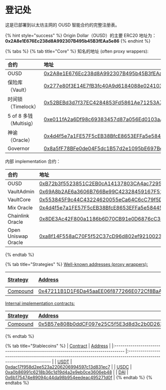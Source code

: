 # 登记处

这是已部署到以太坊主网的 OUSD 智能合约的完整注册表。

{% hint style="success" %}
Origin Dollar（OUSD）的主要 ERC20 地址为：   
**0x2A8e1E676Ec238d8A992307B495b45B3fEAa5e86**
{% endhint %}

{% tabs %}
{% tab title="Core" %}
知名的地址 \(often proxy wrappers\):

| 合约                  | 地址                                                                                                                    | ENS                                                                   |
|:------------------- |:--------------------------------------------------------------------------------------------------------------------- |:--------------------------------------------------------------------- |
| OUSD                | [0x2A8e1E676Ec238d8A992307B495b45B3fEAa5e86](https://etherscan.io/address/0x2A8e1E676Ec238d8A992307B495b45B3fEAa5e86) | [ousd.eth](https://etherscan.io/address/ousd.eth)                     |
| 保险库 （Vault）         | [0x277e80f3E14E7fB3fc40A9d6184088e0241034bD](https://etherscan.io/address/0x277e80f3E14E7fB3fc40A9d6184088e0241034bD) | [originvault.eth](https://etherscan.io/address/originvault.eth)       |
| 时间锁（Timelock）       | [0x52BEBd3d7f37EC4284853Fd5861Ae71253A7F428](https://etherscan.io/address/0x52BEBd3d7f37EC4284853Fd5861Ae71253A7F428) | [origintimelock.eth](https://etherscan.io/address/origintimelock.eth) |
| 5 of 8 多钱（Multisig） | [0xe011fA2a6Df98c69383457d87a056Ed0103aA352](https://etherscan.io/address/0xe011fA2a6Df98c69383457d87a056Ed0103aA352) | [originprotocol.eth](https://etherscan.io/address/originprotocol.eth) |
| 神谕（Oracle）          | [0x4d4f5e7a1FE57F5cEB38BfcE8653EFFa5e584458](https://etherscan.io/address/0x4d4f5e7a1FE57F5cEB38BfcE8653EFFa5e584458) | [originoracle.eth](https://etherscan.io/address/originoracle.eth)     |
| Governor            | [0x8a5fF78BFe0de04F5dc1B57d2e1095bE697Be76E](https://etherscan.io/address/0x8a5fF78BFe0de04F5dc1B57d2e1095bE697Be76E) | [origingovernor.eth](https://etherscan.io/address/origingovernor.eth) |

内部 implementation 合约：

| 合约                  | 地址                                                                                                                    |
|:------------------- |:--------------------------------------------------------------------------------------------------------------------- |
| OUSD                | [0xB72b3f5523851C2EB0cA14137803CA4ac7295f3F](https://etherscan.io/address/0xB72b3f5523851C2EB0cA14137803CA4ac7295f3F) |
| VaultAdmin          | [0x69A8b2AE6a3606B766Be99C42328459167F51B25](https://etherscan.io/address/0x69A8b2AE6a3606B766Be99C42328459167F51B25) |
| VaultCore           | [0x553845F9c44C43224620055eCa64C6cC79f5DdFD](https://etherscan.io/address/0x553845F9c44C43224620055eCa64C6cC79f5DdFD) |
| Mix Oracle          | [0x4d4f5e7a1FE57F5cEB38BfcE8653EFFa5e584458](https://etherscan.io/address/0x4d4f5e7a1FE57F5cEB38BfcE8653EFFa5e584458) |
| Chainlink Oracle    | [0x8DE3Ac42F800a1186b6D70CB91e0D6876cC36759](https://etherscan.io/address/0x8DE3Ac42F800a1186b6D70CB91e0D6876cC36759) |
| Open Uniswap Oracle | [0xa8f14F558aC70F5f52C37cD96d802ef9210023C5](https://etherscan.io/address/0xa8f14F558aC70F5f52C37cD96d802ef9210023C5) |
{% endtab %}

{% tab title="Strategies" %}
[Well-known addresses \(proxy wrappers\):](https://etherscan.io/address/0x52BEBd3d7f37EC4284853Fd5861Ae71253A7F428)

| [Strategy](https://etherscan.io/address/0x52BEBd3d7f37EC4284853Fd5861Ae71253A7F428) | [Address](https://etherscan.io/address/0x52BEBd3d7f37EC4284853Fd5861Ae71253A7F428)                                    | [Current Allocation](https://etherscan.io/address/0x52BEBd3d7f37EC4284853Fd5861Ae71253A7F428) |
|:----------------------------------------------------------------------------------- |:--------------------------------------------------------------------------------------------------------------------- |:--------------------------------------------------------------------------------------------- |
| [Compound](https://etherscan.io/address/0x52BEBd3d7f37EC4284853Fd5861Ae71253A7F428) | [0x47211B1D1F6Da45aaEE06f877266E072Cf8BaA74](https://etherscan.io/address/0x52BEBd3d7f37EC4284853Fd5861Ae71253A7F428) | [100%](https://etherscan.io/address/0x52BEBd3d7f37EC4284853Fd5861Ae71253A7F428)               |

[Internal implementation contracts:](https://etherscan.io/address/0x52BEBd3d7f37EC4284853Fd5861Ae71253A7F428)

| [Strategy](https://etherscan.io/address/0x52BEBd3d7f37EC4284853Fd5861Ae71253A7F428) | [Address](https://etherscan.io/address/0x52BEBd3d7f37EC4284853Fd5861Ae71253A7F428)                                    |
|:----------------------------------------------------------------------------------- |:--------------------------------------------------------------------------------------------------------------------- |
| [Compound](https://etherscan.io/address/0x52BEBd3d7f37EC4284853Fd5861Ae71253A7F428) | [0x5B57e808b0ddCF097e25C5f5E3d8d3c2b0D26319](https://etherscan.io/address/0x52BEBd3d7f37EC4284853Fd5861Ae71253A7F428) |
{% endtab %}

{% tab title="Stablecoins" %}
| [Contract](https://etherscan.io/address/0x52BEBd3d7f37EC4284853Fd5861Ae71253A7F428) | [Address](https://etherscan.io/address/0x52BEBd3d7f37EC4284853Fd5861Ae71253A7F428)                                    |
|:----------------------------------------------------------------------------------- |:--------------------------------------------------------------------------------------------------------------------- |
| [USDT](https://etherscan.io/address/0x52BEBd3d7f37EC4284853Fd5861Ae71253A7F428)     | [0xdac17f958d2ee523a2206206994597c13d831ec7](https://etherscan.io/address/0x52BEBd3d7f37EC4284853Fd5861Ae71253A7F428) |
| [USDC](https://etherscan.io/address/0x52BEBd3d7f37EC4284853Fd5861Ae71253A7F428)     | [0xa0b86991c6218b36c1d19d4a2e9eb0ce3606eb48](https://etherscan.io/address/0x52BEBd3d7f37EC4284853Fd5861Ae71253A7F428) |
| [DAI](https://etherscan.io/address/0x52BEBd3d7f37EC4284853Fd5861Ae71253A7F428)      | [0x6b175474e89094c44da98b954eedeac495271d0f](https://etherscan.io/address/0x52BEBd3d7f37EC4284853Fd5861Ae71253A7F428) |
{% endtab %}
{% endtabs %}





 

